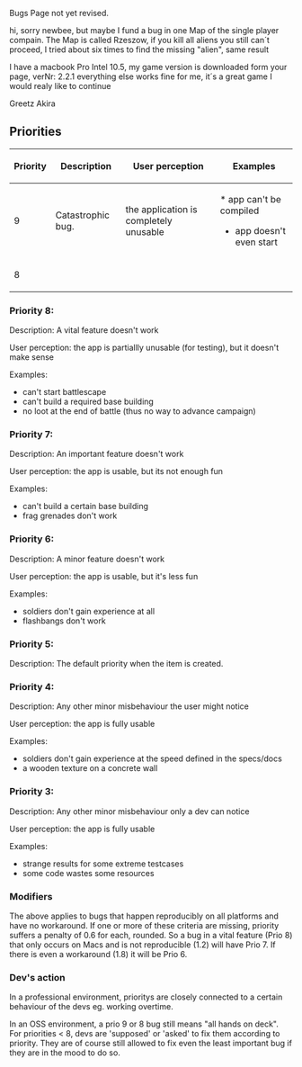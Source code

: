 Bugs Page not yet revised.

hi, sorry newbee, but maybe I fund a bug in one Map of the single player
compain. The Map is called Rzeszow, if you kill all aliens you still
can´t proceed, I tried about six times to find the missing "alien", same
result

I have a macbook Pro Intel 10.5, my game version is downloaded form your
page, verNr: 2.2.1 everything else works fine for me, it´s a great game
I would realy like to continue

Greetz Akira

## Priorities

<table>
<thead>
<tr class="header">
<th><p>Priority</p></th>
<th><p>Description</p></th>
<th><p>User perception</p></th>
<th><p>Examples</p></th>
</tr>
</thead>
<tbody>
<tr class="odd">
<td><p>9</p></td>
<td><p>Catastrophic bug.</p></td>
<td><p>the application is completely unusable</p></td>
<td><p>* app can't be compiled</p>
<ul>
<li>app doesn't even start</li>
</ul></td>
</tr>
<tr class="even">
<td><p>8</p></td>
<td></td>
<td></td>
<td></td>
</tr>
</tbody>
</table>

### Priority 8:

Description: A vital feature doesn't work

User perception: the app is partiallly unusable (for testing), but it
doesn't make sense

Examples:

- can't start battlescape
- can't build a required base building
- no loot at the end of battle (thus no way to advance campaign)

### Priority 7:

Description: An important feature doesn't work

User perception: the app is usable, but its not enough fun

Examples:

- can't build a certain base building
- frag grenades don't work

### Priority 6:

Description: A minor feature doesn't work

User perception: the app is usable, but it's less fun

Examples:

- soldiers don't gain experience at all
- flashbangs don't work

### Priority 5:

Description: The default priority when the item is created.

### Priority 4:

Description: Any other minor misbehaviour the user might notice

User perception: the app is fully usable

Examples:

- soldiers don't gain experience at the speed defined in the specs/docs
- a wooden texture on a concrete wall

### Priority 3:

Description: Any other minor misbehaviour only a dev can notice

User perception: the app is fully usable

Examples:

- strange results for some extreme testcases
- some code wastes some resources

### Modifiers

The above applies to bugs that happen reproducibly on all platforms and
have no workaround. If one or more of these criteria are missing,
priority suffers a penalty of 0.6 for each, rounded. So a bug in a vital
feature (Prio 8) that only occurs on Macs and is not reproducible (1.2)
will have Prio 7. If there is even a workaround (1.8) it will be Prio 6.

### Dev's action

In a professional environment, prioritys are closely connected to a
certain behaviour of the devs eg. working overtime.

In an OSS environment, a prio 9 or 8 bug still means "all hands on
deck". For priorities \< 8, devs are 'supposed' or 'asked' to fix them
according to priority. They are of course still allowed to fix even the
least important bug if they are in the mood to do so.